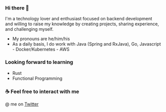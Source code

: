 ### Hi there 👋

I'm a technology lover and enthusiast focused on backend development and willing to raise my knowledge by creating projects, sharing experience, and challenging myself.

- My pronouns are he/him/his
- As a daily basis, I do work with Java (Spring and RxJava), Go, Javascript - Docker/Kubernetes - AWS

### Looking forward to learning

- Rust
- Functional Programming

### ☕ Feel free to interact with me
@ me on [Twitter](https://twitter.com/GabrielF_Mag)
